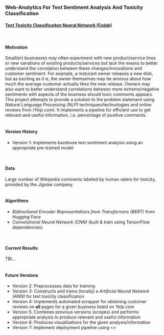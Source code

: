 ### Web-Analytics For Text Sentiment Analysis And Toxicity Classification

#### [Text Toxicity Classificaiton Nueral Network (Colab)](https://colab.research.google.com/drive/1nlEXM98zrhmSnCb8nAnKkUYO61EgFOOp?usp=sharing)
</br>

#### Motivation
Small(er) businesses may often experiment with new product/service lines or new variations of existing products/services but lack the means to better understand the correlation between these changes/innovations and customer sentiment. For example, a resturant owner releases a new dish, but as exciting as it is, the owner themselves may be anxious about how much the average customer actually likes the new release. Owners may also want to better understand  correlations between more extreme/negative sentiments with aspects of the business should toxic comments appears.
This project attempts to provide a solution to the problem statement using _Natural Language Processing (NLP)_ techniques/technologies and online reviews from _(Yelp.com)_. It implements a pipeline for efficient use to get relevant and useful information, i.e. percentage of positive comments.
</br>
</br>

#### Version History
- Version 1: Implements barebone text sentiment analysis using an appropriate pre-trained model
</br>

#### Data
Large number of Wikipedia comments labeled by human raters for toxicity, provided by the _Jigsaw_ company.
</br>
</br>

#### Algorithms
- _Bidirectional Encoder Representations from Transformers (BERT)_ from _Hugging Face_
- _Convolutional Neural Network (CNN)_ (built & train using TensorFlow dependencies)
</br>

#### Current Results
TBI...
</br>
</br>

#### Future Versions
- Version 2: Preprocesses data for training
- Version 3: Constructs and trains (locally) a _Artificial Neural Network (ANN)_ for text toxicity classification
- Version 4: Implements automated scrapper for obtaining customer reviews on **all** pages for a given business listed on _Yelp.com_
- Version 5: Combines previous versions (scopes) and performs appropriate analysis to produce relevant and useful information
- Version 6: Produces visualizations for the given analysis/information
- Version 7: Implement deployment pipeline using <>
